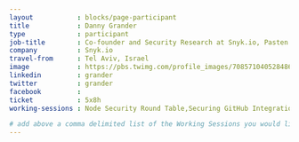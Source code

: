 ```yaml
---
layout           : blocks/page-participant
title            : Danny Grander
type             : participant
job-title        : Co-founder and Security Research at Snyk.io, Pasten CTF team
company          : Snyk.io
travel-from      : Tel Aviv, Israel
image            : https://pbs.twimg.com/profile_images/708571040528486400/fR_OdsPi.jpg
linkedin         : grander
twitter          : grander
facebook         :
ticket           : 5x8h
working-sessions : Node Security Round Table,Securing GitHub Integrations,Integrating Security Tools in the SDL,Securing the CI Pipeline,Threat and Vulnerability Management,GraphQL Security Review,Machine Learning and Security,Maturity Models tool, Data behind Owasp Top 10 2017, Dependency Check, GitHub Organization Reboot, Implications of Owasp Top 10 2017, Agile Practices for Security Teams, Threat and Vulnerability Management, Machine Learning and Security, OWASP Bug Bounty, Internal Bug Bounties Programmes, Bug Bounty Playbook, CTFs, Securing the CI Pipeline

# add above a comma delimited list of the Working Sessions you would like to attend (use the session's title)
---
```


<!-- put more details about participant here -->
